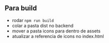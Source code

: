 ## Para build

- rodar `npm run build`
- colar a pasta dist no backend
- mover a pasta icons para dentro de assets
- atualizar a referencia de icons no index.html
